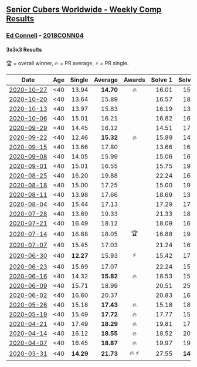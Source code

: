 <style>table {white-space: nowrap;}</style>

## [Senior Cubers Worldwide - Weekly Comp Results](/scw-comp/results/)
### [Ed Connell](README.md) - [2018CONN04](https://www.worldcubeassociation.org/persons/2018CONN04?event=333)
#### 3x3x3 Results

<span style="white-space: nowrap;">🏆 = overall winner</span>, <span style="white-space: nowrap;">🔥 = PR average</span>, <span style="white-space: nowrap;">⚡ = PR single</span>.

| Date | Age | Single | Average | Awards | Solve 1 | Solve 2 | Solve 3 | Solve 4 | Solve 5 | Video |
| :--: | :--: | --: | --: | :--: | --: | --: | --: | --: | --: | :-- |
| [2020-10-27](../../results/2020-10-27/333.md) | <40 | 13.94 | **14.70** | 🔥 | 16.01 | 15.13 | 14.30 | 14.68 | 13.94 | [Desktop](https://www.facebook.com/events/2645965315652815/permalink/2669696039946409) / [Mobile](https://m.facebook.com/events/2645965315652815?view=permalink&id=2669696039946409) |
| [2020-10-20](../../results/2020-10-20/333.md) | <40 | 13.64 | 15.89 |  | 16.57 | 18.03 | 13.64 | 15.10 | 16.00 | [Desktop](https://www.facebook.com/events/2855876438029747/permalink/2867546853529372) / [Mobile](https://m.facebook.com/events/2855876438029747?view=permalink&id=2867546853529372) |
| [2020-10-13](../../results/2020-10-13/333.md) | <40 | 13.97 | 15.83 |  | 16.19 | 13.97 | 15.07 | 19.75 | 16.23 | [Desktop](https://www.facebook.com/events/2855876438029747/permalink/2862401984043859) / [Mobile](https://m.facebook.com/events/2855876438029747?view=permalink&id=2862401984043859) |
| [2020-10-06](../../results/2020-10-06/333.md) | <40 | 15.01 | 16.21 |  | 16.82 | 16.19 | 15.63 | 15.01 | 17.18 | [Desktop](https://www.facebook.com/events/2645965315652815/permalink/2649943395255007) / [Mobile](https://m.facebook.com/events/2645965315652815?view=permalink&id=2649943395255007) |
| [2020-09-29](../../results/2020-09-29/333.md) | <40 | 14.45 | 16.12 |  | 14.51 | 17.74 | 14.45 | 16.11 | 19.03 | [Desktop](https://www.facebook.com/events/1202263490156156/permalink/1206730873042751) / [Mobile](https://m.facebook.com/events/1202263490156156?view=permalink&id=1206730873042751) |
| [2020-09-22](../../results/2020-09-22/333.md) | <40 | 12.46 | **15.32** | 🔥 | 15.89 | 14.89 | 12.46 | 16.80 | 15.18 | [Desktop](https://www.facebook.com/events/349197636276246/permalink/352437015952308) / [Mobile](https://m.facebook.com/events/349197636276246?view=permalink&id=352437015952308) |
| [2020-09-15](../../results/2020-09-15/333.md) | <40 | 13.66 | 17.80 |  | 13.66 | 16.98 | 18.21 | 18.22 | 18.52 | [Desktop](https://www.facebook.com/events/3404368289613252/permalink/3421843714532376) / [Mobile](https://m.facebook.com/events/3404368289613252?view=permalink&id=3421843714532376) |
| [2020-09-08](../../results/2020-09-08/333.md) | <40 | 14.05 | 15.99 |  | 15.06 | 16.49 | 16.59 | 14.05 | 16.43 | [Desktop](https://www.facebook.com/events/660661614881054/permalink/664232791190603) / [Mobile](https://m.facebook.com/events/660661614881054?view=permalink&id=664232791190603) |
| [2020-09-01](../../results/2020-09-01/333.md) | <40 | 15.01 | 16.55 |  | 15.75 | 19.40 | 15.01 | 17.58 | 16.31 | [Desktop](https://www.facebook.com/events/652945192290048/permalink/658566088394625) / [Mobile](https://m.facebook.com/events/652945192290048?view=permalink&id=658566088394625) |
| [2020-08-25](../../results/2020-08-25/333.md) | <40 | 16.20 | 19.88 |  | 22.24 | 16.20 | 18.67 | 20.30 | 20.68 | [Desktop](https://www.facebook.com/events/2812216602434889/permalink/2818220558501160) / [Mobile](https://m.facebook.com/events/2812216602434889?view=permalink&id=2818220558501160) |
| [2020-08-18](../../results/2020-08-18/333.md) | <40 | 15.00 | 17.25 |  | 15.00 | 19.07 | 17.23 | 18.31 | 16.20 | [Desktop](https://www.facebook.com/events/357518755418063/permalink/362317311604874) / [Mobile](https://m.facebook.com/events/357518755418063?view=permalink&id=362317311604874) |
| [2020-08-11](../../results/2020-08-11/333.md) | <40 | 13.98 | 17.66 |  | 18.69 | 13.98 | 18.26 | 19.24 | 16.04 | [Desktop](https://www.facebook.com/events/338631130511019/permalink/342505180123614) / [Mobile](https://m.facebook.com/events/338631130511019?view=permalink&id=342505180123614) |
| [2020-08-04](../../results/2020-08-04/333.md) | <40 | 15.44 | 17.13 |  | 17.29 | 17.31 | 15.44 | 19.00 | 16.80 | [Desktop](https://www.facebook.com/events/748440219235440/permalink/751568872255908) / [Mobile](https://m.facebook.com/events/748440219235440?view=permalink&id=751568872255908) |
| [2020-07-28](../../results/2020-07-28/333.md) | <40 | 13.69 | 19.33 |  | 21.33 | 18.49 | 18.18 | 13.69 | 23.52 | [Desktop](https://www.facebook.com/events/708566320000803/permalink/711774993013269) / [Mobile](https://m.facebook.com/events/708566320000803?view=permalink&id=711774993013269) |
| [2020-07-21](../../results/2020-07-21/333.md) | <40 | 16.49 | 18.12 |  | 18.09 | 16.49 | 17.83 | 18.44 | 19.06 | [Desktop](https://www.facebook.com/events/1842039515939197/permalink/1845901792219636) / [Mobile](https://m.facebook.com/events/1842039515939197?view=permalink&id=1845901792219636) |
| [2020-07-14](../../results/2020-07-14/333.md) | <40 | 16.88 | 18.05 | 🏆 | 16.88 | 19.06 | 20.61 | 16.94 | 18.15 | [Desktop](https://www.facebook.com/events/1157754364595802/permalink/1161736564197582) / [Mobile](https://m.facebook.com/events/1157754364595802?view=permalink&id=1161736564197582) |
| [2020-07-07](../../results/2020-07-07/333.md) | <40 | 15.45 | 17.03 |  | 21.24 | 16.70 | 18.03 | 15.45 | 16.35 | [Desktop](https://www.facebook.com/events/271667090769235/permalink/274227360513208) / [Mobile](https://m.facebook.com/events/271667090769235?view=permalink&id=274227360513208) |
| [2020-06-30](../../results/2020-06-30/333.md) | <40 | **12.27** | 15.93 | ⚡ | 15.42 | 17.86 | 15.47 | **12.27** | 16.89 | [Desktop](https://www.facebook.com/events/679860472562391/permalink/682342735647498) / [Mobile](https://m.facebook.com/events/679860472562391?view=permalink&id=682342735647498) |
| [2020-06-23](../../results/2020-06-23/333.md) | <40 | 15.69 | 17.07 |  | 22.24 | 15.69 | 18.07 | 16.78 | 16.36 | [Desktop](https://www.facebook.com/events/722150235200875/permalink/724947131587852) / [Mobile](https://m.facebook.com/events/722150235200875?view=permalink&id=724947131587852) |
| [2020-06-16](../../results/2020-06-16/333.md) | <40 | 14.32 | **15.82** | 🔥 | 18.53 | 15.40 | 16.74 | 15.32 | 14.32 | [Desktop](https://www.facebook.com/events/604103587178706/permalink/607127260209672) / [Mobile](https://m.facebook.com/events/604103587178706?view=permalink&id=607127260209672) |
| [2020-06-09](../../results/2020-06-09/333.md) | <40 | 15.71 | 18.99 |  | 20.51 | 25.08 | 18.51 | 15.71 | 17.95 | [Desktop](https://www.facebook.com/events/903549840109576/permalink/906639443133949) / [Mobile](https://m.facebook.com/events/903549840109576?view=permalink&id=906639443133949) |
| [2020-06-02](../../results/2020-06-02/333.md) | <40 | 16.60 | 20.37 |  | 20.83 | 16.60 | 19.96 | 21.15 | 20.32 | [Desktop](https://www.facebook.com/events/3373950429496747/permalink/3381554995402957) / [Mobile](https://m.facebook.com/events/3373950429496747?view=permalink&id=3381554995402957) |
| [2020-05-26](../../results/2020-05-26/333.md) | <40 | 15.18 | **17.43** | 🔥 | 15.18 | 18.36 | 17.98 | 15.95 | 18.95 | [Desktop](https://www.facebook.com/events/688407551989463/permalink/691154921714726) / [Mobile](https://m.facebook.com/events/688407551989463?view=permalink&id=691154921714726) |
| [2020-05-19](../../results/2020-05-19/333.md) | <40 | 15.49 | **17.72** | 🔥 | 17.77 | 15.49 | 19.59 | 19.38 | 16.02 | [Desktop](https://www.facebook.com/events/1880761498725633/permalink/1885616124906837) / [Mobile](https://m.facebook.com/events/1880761498725633?view=permalink&id=1885616124906837) |
| [2020-04-21](../../results/2020-04-21/333.md) | <40 | 17.49 | **18.29** | 🔥 | 19.81 | 17.49 | 17.96 | 19.35 | 17.55 | [Desktop](https://www.facebook.com/events/880278499062375/permalink/883228898767335) / [Mobile](https://m.facebook.com/events/880278499062375?view=permalink&id=883228898767335) |
| [2020-04-14](../../results/2020-04-14/333.md) | <40 | 16.12 | **18.55** | 🔥 | 18.52 | 20.72 | 16.41 | 16.12 | 22.27 | [Desktop](https://www.facebook.com/events/982619255468618/permalink/985739345156609) / [Mobile](https://m.facebook.com/events/982619255468618?view=permalink&id=985739345156609) |
| [2020-04-07](../../results/2020-04-07/333.md) | <40 | 16.45 | **18.87** | 🔥 | 19.97 | 19.15 | 17.50 | 16.45 | 20.07 | [Desktop](https://www.facebook.com/events/510082903229069/permalink/511553629748663) / [Mobile](https://m.facebook.com/events/510082903229069?view=permalink&id=511553629748663) |
| [2020-03-31](../../results/2020-03-31/333.md) | <40 | **14.29** | **21.73** | 🔥 ⚡ | 27.55 | **14.29** | 20.14 | 20.80 | 24.26 | [Desktop](https://www.facebook.com/events/207898257161923/permalink/209185620366520) / [Mobile](https://m.facebook.com/events/207898257161923?view=permalink&id=209185620366520) |


<!-- Global site tag (gtag.js) - Google Analytics -->
<script async src="https://www.googletagmanager.com/gtag/js?id=UA-86348435-3"></script>
<script>window.dataLayer = window.dataLayer || []; function gtag() {dataLayer.push(arguments);} gtag('js', new Date()); gtag('config', 'UA-86348435-3');</script>
